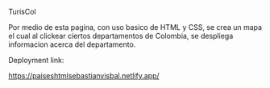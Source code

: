TurisCol

Por medio de esta pagina, con uso basico de HTML y CSS, se crea un mapa el cual al clickear ciertos departamentos de Colombia, se despliega informacion acerca del departamento.

Deployment link:

https://paiseshtmlsebastianvisbal.netlify.app/
